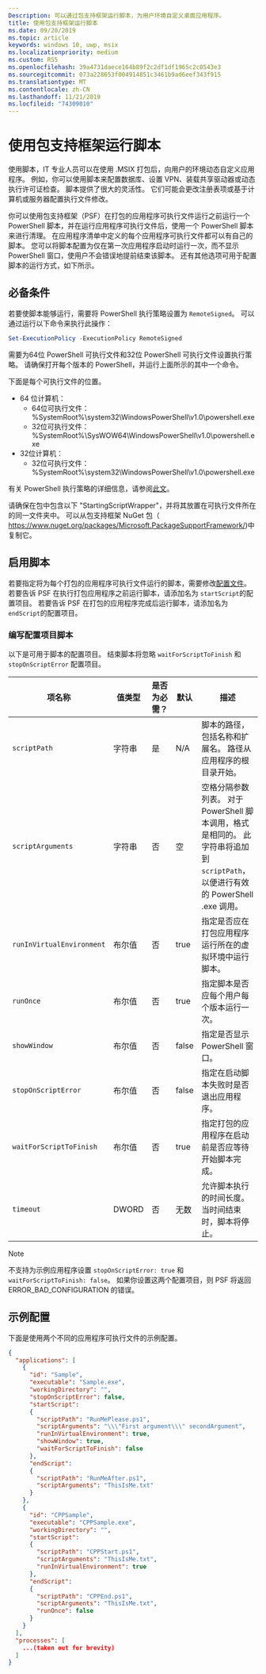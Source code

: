 ```yaml
---
Description: 可以通过包支持框架运行脚本，为用户环境自定义桌面应用程序。
title: 使用包支持框架运行脚本
ms.date: 09/20/2019
ms.topic: article
keywords: windows 10, uwp, msix
ms.localizationpriority: medium
ms.custom: RS5
ms.openlocfilehash: 39a4731daece164b89f2c2df1df1965c2c0543e3
ms.sourcegitcommit: 073a228653f004914851c3461b9ad6eef343f915
ms.translationtype: MT
ms.contentlocale: zh-CN
ms.lasthandoff: 11/21/2019
ms.locfileid: "74309010"
---
```

# <a name="run-scripts-with-the-package-support-framework"></a>使用包支持框架运行脚本

使用脚本，IT 专业人员可以在使用 .MSIX 打包后，向用户的环境动态自定义应用程序。 例如，你可以使用脚本来配置数据库、设置 VPN、装载共享驱动器或动态执行许可证检查。 脚本提供了很大的灵活性。 它们可能会更改注册表项或基于计算机或服务器配置执行文件修改。

你可以使用包支持框架（PSF）在打包的应用程序可执行文件运行之前运行一个 PowerShell 脚本，并在运行应用程序可执行文件后，使用一个 PowerShell 脚本来进行清理。 在应用程序清单中定义的每个应用程序可执行文件都可以有自己的脚本。 您可以将脚本配置为仅在第一次应用程序启动时运行一次，而不显示 PowerShell 窗口，使用户不会错误地提前结束该脚本。 还有其他选项可用于配置脚本的运行方式，如下所示。

## <a name="prerequisites"></a>必备条件

若要使脚本能够运行，需要将 PowerShell 执行策略设置为 `RemoteSigned`。 可以通过运行以下命令来执行此操作：

```powershell
Set-ExecutionPolicy -ExecutionPolicy RemoteSigned
```

需要为64位 PowerShell 可执行文件和32位 PowerShell 可执行文件设置执行策略。 请确保打开每个版本的 PowerShell，并运行上面所示的其中一个命令。

下面是每个可执行文件的位置。

* 64 位计算机：
  * 64位可执行文件：%SystemRoot%\system32\WindowsPowerShell\v1.0\powershell.exe
  * 32位可执行文件：%SystemRoot%\SysWOW64\WindowsPowerShell\v1.0\powershell.exe
* 32位计算机：
  * 32位可执行文件：%SystemRoot%\system32\WindowsPowerShell\v1.0\powershell.exe

有关 PowerShell 执行策略的详细信息，请参阅[此文](https://docs.microsoft.com/powershell/module/microsoft.powershell.core/about/about_execution_policies?view=powershell-6)。

请确保在包中包含以下 "StartingScriptWrapper"，并将其放置在可执行文件所在的同一文件夹中。 可以从包支持框架 NuGet 包（ https://www.nuget.org/packages/Microsoft.PackageSupportFramework/)中复制它。

## <a name="enable-scripts"></a>启用脚本

若要指定将为每个打包的应用程序可执行文件运行的脚本，需要修改[配置文件](package-support-framework.md#create-a-configuration-file)。 若要告诉 PSF 在执行打包应用程序之前运行脚本，请添加名为 `startScript`的配置项目。 若要告诉 PSF 在打包的应用程序完成后运行脚本，请添加名为 `endScript`的配置项目。

### <a name="script-configuration-items"></a>编写配置项目脚本

以下是可用于脚本的配置项目。 结束脚本将忽略 `waitForScriptToFinish` 和 `stopOnScriptError` 配置项目。

| 项名称                | 值类型 | 是否为必需？ | 默认  | 描述
|-------------------------|------------|-----------|----------|---------|
| `scriptPath`              | 字符串     | 是       | N/A      | 脚本的路径，包括名称和扩展名。 路径从应用程序的根目录开始。
| `scriptArguments`         | 字符串     | 否        | 空    | 空格分隔参数列表。 对于 PowerShell 脚本调用，格式是相同的。 此字符串将追加到 `scriptPath`，以便进行有效的 PowerShell .exe 调用。
| `runInVirtualEnvironment` | 布尔值    | 否        | true     | 指定是否应在打包应用程序运行所在的虚拟环境中运行脚本。
| `runOnce`                 | 布尔值    | 否        | true     | 指定脚本是否应每个用户每个版本运行一次。
| `showWindow`              | 布尔值    | 否        | false    | 指定是否显示 PowerShell 窗口。
| `stopOnScriptError`       | 布尔值    | 否        | false    | 指定在启动脚本失败时是否退出应用程序。
| `waitForScriptToFinish`   | 布尔值    | 否        | true     | 指定打包的应用程序在启动前是否应等待开始脚本完成。
| `timeout`                 | DWORD      | 否        | 无数 | 允许脚本执行的时间长度。 当时间结束时，脚本将停止。

> [!NOTE]
> 不支持为示例应用程序设置 `stopOnScriptError: true` 和 `waitForScriptToFinish: false`。 如果你设置这两个配置项目，则 PSF 将返回 ERROR_BAD_CONFIGURATION 的错误。


## <a name="sample-configuration"></a>示例配置

下面是使用两个不同的应用程序可执行文件的示例配置。

```json
{
  "applications": [
    {
      "id": "Sample",
      "executable": "Sample.exe",
      "workingDirectory": "",
      "stopOnScriptError": false,
      "startScript":
      {
        "scriptPath": "RunMePlease.ps1",
        "scriptArguments": "\\\"First argument\\\" secondArgument",
        "runInVirtualEnvironment": true,
        "showWindow": true,
        "waitForScriptToFinish": false
      },
      "endScript":
      {
        "scriptPath": "RunMeAfter.ps1",
        "scriptArguments": "ThisIsMe.txt"
      }
    },
    {
      "id": "CPPSample",
      "executable": "CPPSample.exe",
      "workingDirectory": "",
      "startScript":
      {
        "scriptPath": "CPPStart.ps1",
        "scriptArguments": "ThisIsMe.txt",
        "runInVirtualEnvironment": true
      },
      "endScript":
      {
        "scriptPath": "CPPEnd.ps1",
        "scriptArguments": "ThisIsMe.txt",
        "runOnce": false
      }
    }
  ],
  "processes": [
    ...(taken out for brevity)
  ]
}
```
